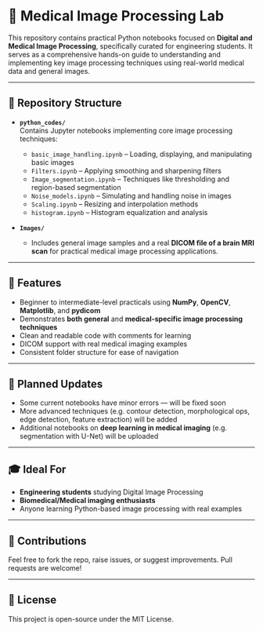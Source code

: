 # 🧠 Medical Image Processing Lab

This repository contains practical Python notebooks focused on **Digital and Medical Image Processing**, specifically curated for engineering students. It serves as a comprehensive hands-on guide to understanding and implementing key image processing techniques using real-world medical data and general images.

---

## 📁 Repository Structure

- **`python_codes/`**  
  Contains Jupyter notebooks implementing core image processing techniques:
  - `basic_image_handling.ipynb` – Loading, displaying, and manipulating basic images
  - `Filters.ipynb` – Applying smoothing and sharpening filters
  - `Image_segmentation.ipynb` – Techniques like thresholding and region-based segmentation
  - `Noise_models.ipynb` – Simulating and handling noise in images
  - `Scaling.ipynb` – Resizing and interpolation methods
  - `histogram.ipynb` – Histogram equalization and analysis

- **`Images/`**  
  - Includes general image samples and a real **DICOM file of a brain MRI scan** for practical medical image processing applications.

---

## 📌 Features

- Beginner to intermediate-level practicals using **NumPy**, **OpenCV**, **Matplotlib**, and **pydicom**
- Demonstrates **both general** and **medical-specific image processing techniques**
- Clean and readable code with comments for learning
- DICOM support with real medical imaging examples
- Consistent folder structure for ease of navigation

---

## 🚧 Planned Updates

- Some current notebooks have minor errors — will be fixed soon
- More advanced techniques (e.g. contour detection, morphological ops, edge detection, feature extraction) will be added
- Additional notebooks on **deep learning in medical imaging** (e.g. segmentation with U-Net) will be uploaded

---

## 🎓 Ideal For

- **Engineering students** studying Digital Image Processing
- **Biomedical/Medical imaging enthusiasts**
- Anyone learning Python-based image processing with real examples

---

## 🤝 Contributions

Feel free to fork the repo, raise issues, or suggest improvements. Pull requests are welcome!

---

## 📜 License

This project is open-source under the MIT License.
